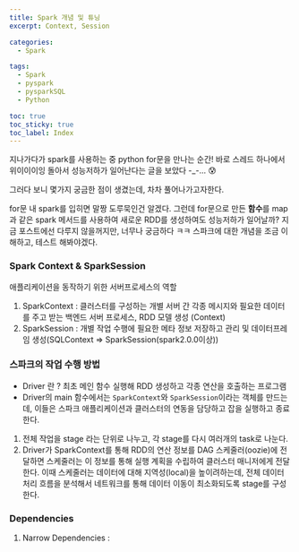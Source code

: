 ```yaml
---
title: Spark 개념 및 튜닝
excerpt: Context, Session

categories:
  - Spark

tags:
  - Spark
  - pyspark
  - pysparkSQL
  - Python

toc: true
toc_sticky: true
toc_label: Index
---
```


지나가다가 spark를 사용하는 중 python for문을 만나는 순간! 바로 스레드 하나에서 위이이이잉 돌아서 성능저하가 일어난다는 글을 보았다 -\_-... 😰

그러다 보니 몇가지 궁금한 점이 생겼는데, 차차 풀어나가고자한다.

for문 내 spark를 입히면 말짱 도루묵인건 알겠다. 그런데 for문으로 만든 **함수**를 map과 같은 spark 메서드를 사용하여 새로운 RDD를 생성하여도 성능저하가 일어날까? 지금 포스트에선 다루지 않을꺼지만, 너무나 궁금하다 ㅋㅋ 스파크에 대한 개념을 조금 이해하고, 테스트 해봐야겠다.

### Spark Context & SparkSession

애플리케이션을 동작하기 위한 서버프로세스의 역할

1.  SparkContext : 클러스터를 구성하는 개별 서버 간 각종 메시지와 필요한 데이터를 주고 받는 백엔드 서버 프로세스, RDD 모델 생성 (Context)
2.  SparkSession : 개별 작업 수행에 필요한 메타 정보 저장하고 관리 및 데이터프레임 생성(SQLContext => SparkSession(spark2.0.0이상))

### 스파크의 작업 수행 방법

-   Driver 란 ? 최초 메인 함수 실행해 RDD 생성하고 각종 연산을 호출하는 프로그램
-   Driver의 main 함수에서는 `SparkContext`와 `SparkSession`이라는 객체를 만드는데, 이들은 스파크 애플리케이션과 클러스터의 연동을 담당하고 잡을 실행하고 종료한다.

1.  전체 작업을 stage 라는 단위로 나누고, 각 stage를 다시 여러개의 task로 나눈다.
2.  Driver가 SparkContext를 통해 RDD의 연산 정보를 DAG 스케줄러(oozie)에 전달하면 스케줄러는 이 정보를 통해 실행 계획을 수립하여 클러스터 매니저에게 전달한다. 이때 스케줄러는 데이터에 대해 지역성(local)을 높이려하는데, 전체 데이터 처리 흐름을 분석해서 네트워크를 통해 데이터 이동이 최소화되도록 stage를 구성한다.

### Dependencies

1.  Narrow Dependencies :